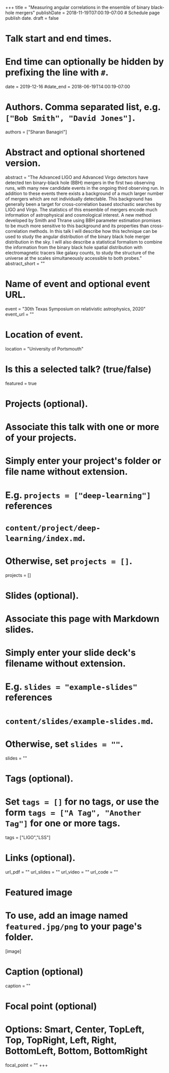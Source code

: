 +++
title = "Measuring angular correlations in the ensemble of binary black-hole mergers"
publishDate = 2018-11-19T07:00:19-07:00  # Schedule page publish date.
draft = false

# Talk start and end times.
#   End time can optionally be hidden by prefixing the line with `#`.
date = 2019-12-16
#date_end = 2018-06-19T14:00:19-07:00

# Authors. Comma separated list, e.g. `["Bob Smith", "David Jones"]`.
authors = ["Sharan Banagiri"]

# Abstract and optional shortened version.
abstract = "The Advanced LIGO and Advanced Virgo detectors have detected ten binary-black hole (BBH) mergers in the first two observing runs, with many new candidate events in the ongoing third observing run. In addition to these events there exists a background of a much larger number of mergers which are not individually detectable. This background has generally been a target for cross-correlation based stochastic searches by LIGO and Virgo. The statistics of this ensemble of mergers encode much information of astrophysical and cosmological interest. A new method developed by Smith and Thrane using BBH parameter estimation promises to be much more sensitive to this background and its properties than cross-correlation methods. In this talk I will describe how this technique can be used to study the angular distribution of the binary black hole merger distribution in the sky. I will also describe a statistical formalism to combine the information from the binary black hole spatial distribution with electromagnetic tracers like galaxy counts, to study the structure of the universe at the scales simultaneously accessible to both probes."
abstract_short = ""

# Name of event and optional event URL.
event = "30th Texas Symposium on relativistic astrophysics, 2020"
event_url = ""

# Location of event.
location = "University of Portsmouth"

# Is this a selected talk? (true/false)
featured = true

# Projects (optional).
#   Associate this talk with one or more of your projects.
#   Simply enter your project's folder or file name without extension.
#   E.g. `projects = ["deep-learning"]` references 
#   `content/project/deep-learning/index.md`.
#   Otherwise, set `projects = []`.
projects = []

# Slides (optional).
#   Associate this page with Markdown slides.
#   Simply enter your slide deck's filename without extension.
#   E.g. `slides = "example-slides"` references 
#   `content/slides/example-slides.md`.
#   Otherwise, set `slides = ""`.
slides = ""

# Tags (optional).
#   Set `tags = []` for no tags, or use the form `tags = ["A Tag", "Another Tag"]` for one or more tags.
tags = ["LIGO","LSS"]

# Links (optional).
url_pdf = ""
url_slides = ""
url_video = ""
url_code = ""

# Featured image
# To use, add an image named `featured.jpg/png` to your page's folder. 
[image]
  # Caption (optional)
  caption = ""

  # Focal point (optional)
  # Options: Smart, Center, TopLeft, Top, TopRight, Left, Right, BottomLeft, Bottom, BottomRight
  focal_point = ""
+++